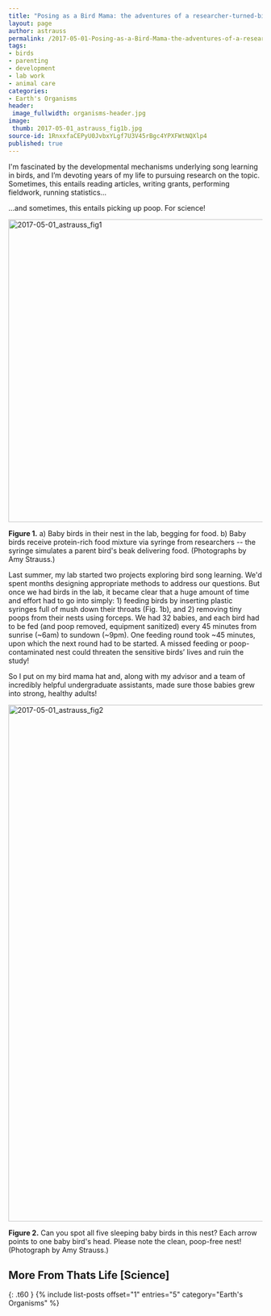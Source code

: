 ```yaml
---
title: "Posing as a Bird Mama: the adventures of a researcher-turned-bird-parent"
layout: page
author: astrauss
permalink: /2017-05-01-Posing-as-a-Bird-Mama-the-adventures-of-a-researcher-turned-bird-parent-AStrauss.md/
tags:
- birds
- parenting
- development
- lab work
- animal care
categories:
- Earth's Organisms
header:
 image_fullwidth: organisms-header.jpg
image:
 thumb: 2017-05-01_astrauss_fig1b.jpg
source-id: 1RnxxfaCEPyU0JvbxYLgf7U3V45rBgc4YPXFWtNQXlp4
published: true
---
```

I'm fascinated by the developmental mechanisms underlying song learning in birds, and I’m devoting years of my life to pursuing research on the topic. Sometimes, this entails reading articles, writing grants, performing fieldwork, running statistics…

…and sometimes, this entails picking up poop. For science!

<a data-flickr-embed="true"  href="https://www.flickr.com/photos/139839751@N06/34231400661/in/dateposted-friend/" title="2017-05-01_astrauss_fig1"><img src="https://c1.staticflickr.com/3/2820/34231400661_ac75b7ddd4_b.jpg" width="915" height="600" alt="2017-05-01_astrauss_fig1"></a><script async src="//embedr.flickr.com/assets/client-code.js" charset="utf-8"></script>

**Figure 1.**  a) Baby birds in their nest in the lab, begging for food. b) Baby birds receive protein-rich food mixture via syringe from researchers -- the syringe simulates a parent bird's beak delivering food. (Photographs by Amy Strauss.)

Last summer, my lab started two projects exploring bird song learning. We'd spent months designing appropriate methods to address our questions. But once we had birds in the lab, it became clear that a huge amount of time and effort had to go into simply: 1) feeding birds by inserting plastic syringes full of mush down their throats (Fig. 1b), and 2) removing tiny poops from their nests using forceps. We had 32 babies, and each bird had to be fed (and poop removed, equipment sanitized) every 45 minutes from sunrise (~6am) to sundown (~9pm). One feeding round took ~45 minutes, upon which the next round had to be started. A missed feeding or poop-contaminated nest could threaten the sensitive birds’ lives and ruin the study!

So I put on my bird mama hat and, along with my advisor and a team of incredibly helpful undergraduate assistants, made sure those babies grew into strong, healthy adults!

<a data-flickr-embed="true"  href="https://www.flickr.com/photos/139839751@N06/34203619562/in/dateposted-friend/" title="2017-05-01_astrauss_fig2"><img src="https://c1.staticflickr.com/5/4164/34203619562_13d2031872_b.jpg" width="882" height="1024" alt="2017-05-01_astrauss_fig2"></a><script async src="//embedr.flickr.com/assets/client-code.js" charset="utf-8"></script>

**Figure 2.**  Can you spot all five sleeping baby birds in this nest? Each arrow points to one baby bird's head. Please note the clean, poop-free nest! (Photograph by Amy Strauss.) 

## More From Thats Life [Science]
{: .t60 }
{% include list-posts offset="1" entries="5" category="Earth's Organisms" %}
